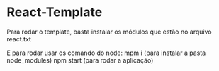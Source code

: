 # React-Template

Para rodar o template, basta instalar os módulos que estão no arquivo react.txt

E para rodar usar os comando do node:
mpm i (para instalar a pasta node_modules)
npm start (para rodar a aplicação)
